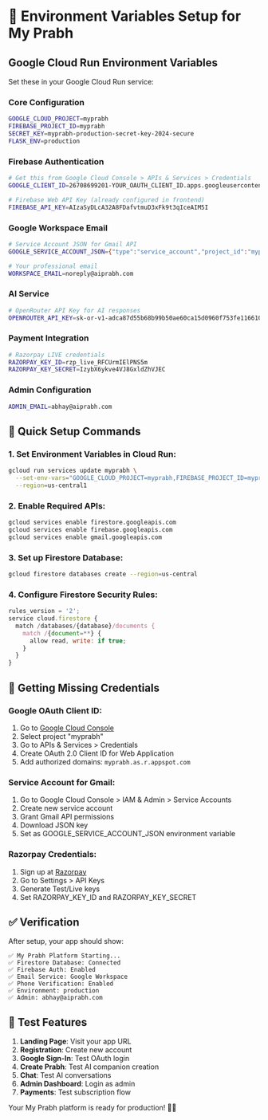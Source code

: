 # 🔧 Environment Variables Setup for My Prabh

## Google Cloud Run Environment Variables

Set these in your Google Cloud Run service:

### **Core Configuration**
```bash
GOOGLE_CLOUD_PROJECT=myprabh
FIREBASE_PROJECT_ID=myprabh
SECRET_KEY=myprabh-production-secret-key-2024-secure
FLASK_ENV=production
```

### **Firebase Authentication**
```bash
# Get this from Google Cloud Console > APIs & Services > Credentials
GOOGLE_CLIENT_ID=26708699201-YOUR_OAUTH_CLIENT_ID.apps.googleusercontent.com

# Firebase Web API Key (already configured in frontend)
FIREBASE_API_KEY=AIzaSyDLcA32A8FDafvtmuD3xFk9t3qIceAIM5I
```

### **Google Workspace Email**
```bash
# Service Account JSON for Gmail API
GOOGLE_SERVICE_ACCOUNT_JSON={"type":"service_account","project_id":"myprabh",...}

# Your professional email
WORKSPACE_EMAIL=noreply@aiprabh.com
```

### **AI Service**
```bash
# OpenRouter API Key for AI responses
OPENROUTER_API_KEY=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
```

### **Payment Integration**
```bash
# Razorpay LIVE credentials
RAZORPAY_KEY_ID=rzp_live_RFCUrmIElPNS5m
RAZORPAY_KEY_SECRET=IzybX6ykve4VJ8GxldZhVJEC
```

### **Admin Configuration**
```bash
ADMIN_EMAIL=abhay@aiprabh.com
```

## 🚀 Quick Setup Commands

### 1. Set Environment Variables in Cloud Run:
```bash
gcloud run services update myprabh \
  --set-env-vars="GOOGLE_CLOUD_PROJECT=myprabh,FIREBASE_PROJECT_ID=myprabh,SECRET_KEY=myprabh-production-secret-key-2024-secure,FLASK_ENV=production,ADMIN_EMAIL=abhay@aiprabh.com,OPENROUTER_API_KEY=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,RAZORPAY_KEY_ID=rzp_live_RFCUrmIElPNS5m,RAZORPAY_KEY_SECRET=IzybX6ykve4VJ8GxldZhVJEC" \
  --region=us-central1
```

### 2. Enable Required APIs:
```bash
gcloud services enable firestore.googleapis.com
gcloud services enable firebase.googleapis.com
gcloud services enable gmail.googleapis.com
```

### 3. Set up Firestore Database:
```bash
gcloud firestore databases create --region=us-central
```

### 4. Configure Firestore Security Rules:
```javascript
rules_version = '2';
service cloud.firestore {
  match /databases/{database}/documents {
    match /{document=**} {
      allow read, write: if true;
    }
  }
}
```

## 🔑 Getting Missing Credentials

### **Google OAuth Client ID:**
1. Go to [Google Cloud Console](https://console.cloud.google.com/)
2. Select project "myprabh"
3. Go to APIs & Services > Credentials
4. Create OAuth 2.0 Client ID for Web Application
5. Add authorized domains: `myprabh.as.r.appspot.com`

### **Service Account for Gmail:**
1. Go to Google Cloud Console > IAM & Admin > Service Accounts
2. Create new service account
3. Grant Gmail API permissions
4. Download JSON key
5. Set as GOOGLE_SERVICE_ACCOUNT_JSON environment variable

### **Razorpay Credentials:**
1. Sign up at [Razorpay](https://razorpay.com/)
2. Go to Settings > API Keys
3. Generate Test/Live keys
4. Set RAZORPAY_KEY_ID and RAZORPAY_KEY_SECRET

## ✅ Verification

After setup, your app should show:
```
✅ My Prabh Platform Starting...
✅ Firestore Database: Connected
✅ Firebase Auth: Enabled
✅ Email Service: Google Workspace
✅ Phone Verification: Enabled
✅ Environment: production
✅ Admin: abhay@aiprabh.com
```

## 🎯 Test Features

1. **Landing Page**: Visit your app URL
2. **Registration**: Create new account
3. **Google Sign-In**: Test OAuth login
4. **Create Prabh**: Test AI companion creation
5. **Chat**: Test AI conversations
6. **Admin Dashboard**: Login as admin
7. **Payments**: Test subscription flow

Your My Prabh platform is ready for production! 🚀💖